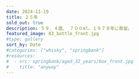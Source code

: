 ```yaml
---
date: 2024-11-19
title: ２５年
sold_out: true
description: ５９．４度、 ７００ml。１９７８年に蒸留。
featured_image: 03_bottle_front.jpg
#type: gallery
sort_by: Date
#categories: ["whisky", "springbank"]
#resources:
#  - src: springbank/aged_32_years/box_front.jpg
#    title: "anyway"
---
```

